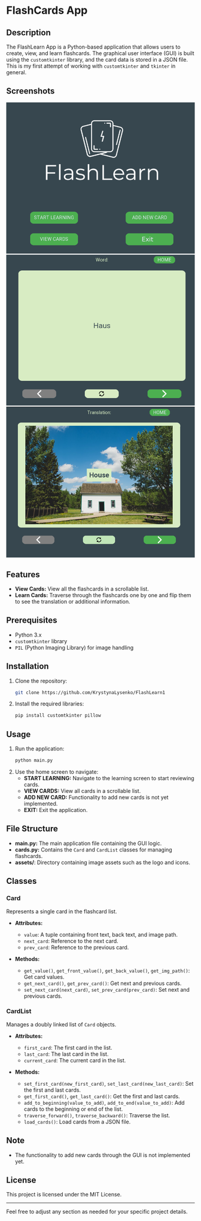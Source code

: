 # FlashCards App

## Description
The FlashLearn App is a Python-based application that allows users to create, view, and learn flashcards. The graphical user interface (GUI) is built using the `customtkinter` library, and the card data is stored in a JSON file. This is my first attempt of working with `customtkinter` and `tkinter` in general.

## Screenshots
 ![Home screen](screenshots/home.png)
 ![Card screen](screenshots/card.png)
 ![Flipped card screen](screenshots/flipped.png)
 
## Features
- **View Cards:** View all the flashcards in a scrollable list.
- **Learn Cards:** Traverse through the flashcards one by one and flip them to see the translation or additional information.

## Prerequisites
- Python 3.x
- `customtkinter` library
- `PIL` (Python Imaging Library) for image handling

## Installation
1. Clone the repository:
    ```sh
    git clone https://github.com/KrystynaLysenko/FlashLearn1
    ```
2. Install the required libraries:
    ```sh
    pip install customtkinter pillow
    ```

## Usage
1. Run the application:
    ```sh
    python main.py
    ```
2. Use the home screen to navigate:
    - **START LEARNING:** Navigate to the learning screen to start reviewing cards.
    - **VIEW CARDS:** View all cards in a scrollable list.
    - **ADD NEW CARD:** Functionality to add new cards is not yet implemented.
    - **EXIT:** Exit the application.

## File Structure
- **main.py:** The main application file containing the GUI logic.
- **cards.py:** Contains the `Card` and `CardList` classes for managing flashcards.
- **assets/**: Directory containing image assets such as the logo and icons.

## Classes
### Card
Represents a single card in the flashcard list.

- **Attributes:**
  - `value`: A tuple containing front text, back text, and image path.
  - `next_card`: Reference to the next card.
  - `prev_card`: Reference to the previous card.
  
- **Methods:**
  - `get_value()`, `get_front_value()`, `get_back_value()`, `get_img_path()`: Get card values.
  - `get_next_card()`, `get_prev_card()`: Get next and previous cards.
  - `set_next_card(next_card)`, `set_prev_card(prev_card)`: Set next and previous cards.

### CardList
Manages a doubly linked list of `Card` objects.

- **Attributes:**
  - `first_card`: The first card in the list.
  - `last_card`: The last card in the list.
  - `current_card`: The current card in the list.

- **Methods:**
  - `set_first_card(new_first_card)`, `set_last_card(new_last_card)`: Set the first and last cards.
  - `get_first_card()`, `get_last_card()`: Get the first and last cards.
  - `add_to_beginning(value_to_add)`, `add_to_end(value_to_add)`: Add cards to the beginning or end of the list.
  - `traverse_forward()`, `traverse_backward()`: Traverse the list.
  - `load_cards()`: Load cards from a JSON file.

## Note
- The functionality to add new cards through the GUI is not implemented yet.

## License
This project is licensed under the MIT License.

---

Feel free to adjust any section as needed for your specific project details.
